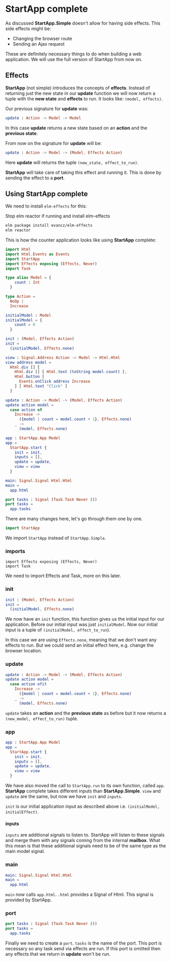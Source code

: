 # StartApp complete

As discussed __StartApp.Simple__ doesn't allow for having side effects. This side effects might be:

- Changing the browser route
- Sending an Ajax request

These are definitely necessary things to do when building a web application. We will use the full version of StartApp from now on.

## Effects

__StartApp__ (not simple) introduces the concepts of __effects__. Instead of returning just the new state in our __update__ function we will now return a tuple with the __new state__ and __effects__ to run. It looks like: `(model, effects)`.

Our previous signature for __update__ was:

```elm
update : Action -> Model -> Model
```
In this case __update__ returns a new state based on an __action__ and the __previous state__.

From now on the signature for __update__ will be:

```elm
update : Action -> Model -> (Model, Effects Action)
```

Here __update__ will returns the tuple `(new_state, effect_to_run)`.

__StartApp__ will take care of taking this effect and running it. This is done by sending the effect to a __port__.

## Using StartApp complete

We need to install `elm-effects` for this: 

Stop elm reactor if running and install elm-effects

```bash
elm package install evancz/elm-effects
elm reactor
```

This is how the counter application looks like using __StartApp__ complete:

```elm
import Html
import Html.Events as Events
import StartApp
import Effects exposing (Effects, Never)
import Task

type alias Model = {
    count : Int
  }

type Action =
  NoOp |
  Increase

initialModel : Model
initialModel = {
    count = 0
  }

init : (Model, Effects Action)
init =
  (initialModel, Effects.none)

view : Signal.Address Action -> Model -> Html.Html
view address model =
  Html.div [] [
    Html.div [] [ Html.text (toString model.count) ],
    Html.button [
      Events.onClick address Increase
    ] [ Html.text "Click" ]
  ]

update : Action -> Model -> (Model, Effects Action)
update action model =
  case action of
    Increase ->
      ({model | count = model.count + 1}, Effects.none)
    _ ->
      (model, Effects.none)

app : StartApp.App Model
app = 
  StartApp.start {
    init = init,
    inputs = [],
    update = update,
    view = view
  }

main: Signal.Signal Html.Html
main =
  app.html

port tasks : Signal (Task.Task Never ())
port tasks =
  app.tasks
```

There are many changes here, let's go through them one by one.

```elm
import StartApp
```

We import `StartApp` instead of `StartApp.Simple`.


### imports

```
import Effects exposing (Effects, Never)
import Task
```

We need to import Effects and Task, more on this later.

### init

```elm
init : (Model, Effects Action)
init =
  (initialModel, Effects.none)
```

We now have an `init` function, this function gives us the initial input for our application. Before our initial input was just `initialModel`. Now our initial input is a tuple of `(initialModel, effect_to_run`).

In this case we are using `Effects.none`, meaning that we don't want any effects to run. But we could send an initial effect here, e.g. change the browser location.

### update

```elm
update : Action -> Model -> (Model, Effects Action)
update action model =
  case action ofit
    Increase ->
      ({model | count = model.count + 1}, Effects.none)
    _ ->
      (model, Effects.none)
```

`update` takes an __action__ and the __previous state__ as before but it now returns a `(new_model, effect_to_run)` tuple.

### app

```elm
app : StartApp.App Model
app = 
  StartApp.start {
    init = init,
    inputs = [],
    update = update,
    view = view
  }
```

We have also moved the call to `StartApp.run` to its own function, called `app`. __StartApp__ complete takes different inputs than __StartApp.Simple__. `view` and `update` are the same, but now we have `init` and `inputs`.

`init` is our initial application input as described above i.e. `(initialModel, initialEffect)`.

#### inputs

`inputs` are additional signals to listen to. StartApp will listen to these signals and merge them with any signals coming from the internal __mailbox__. What this mean is that these additional signals need to be of the same type as the main model signal.

### main

```elm
main: Signal.Signal Html.Html
main =
  app.html
```

`main` now calls `app.html`. `.html` provides a Signal of Html. This signal is provided by StartApp.

### port

```elm
port tasks : Signal (Task.Task Never ())
port tasks =
  app.tasks
```

Finally we need to create a `port`. `tasks` is the name of the port. This port is necessary so any task send via effects are run. If this port is omitted then any effects that we return in __update__ won't be run.